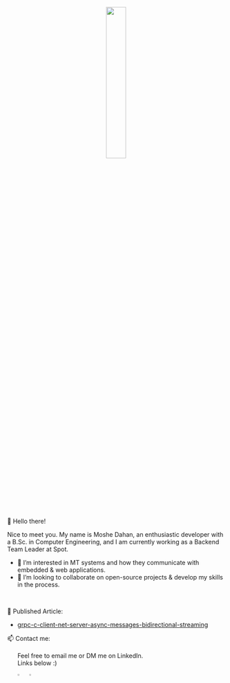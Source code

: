 
<p align="center"> 
<img src=https://raw.githubusercontent.com/gist/ZviMints/21c598c659081f9c0866e29a00bc2468/raw/05205bd01a980bfaaf4b81b8e5264d9fc127f73f/welcome.gif width="30%" ></p>



👋 Hello there! 

Nice to meet you. 
My name is Moshe Dahan, an enthusiastic developer with a B.Sc. in Computer Engineering, and I am currently working as a Backend Team Leader at Spot.
- 👀 I’m interested in MT systems and how they communicate with embedded & web applications. 
- 🙌 I’m looking to collaborate on open-source projects & develop my skills in the process.
<p><br/></p>

📝 Published Article:
-  [grpc-c-client-net-server-async-messages-bidirectional-streaming](https://medium.com/@dahanmoshe1991/grpc-c-client-net-server-async-messages-bidirectional-streaming-b99232f42020)

📫 Contact me:<br/><br/>
&nbsp; &nbsp;&nbsp; &nbsp;Feel free to email me or DM me on LinkedIn.
<br/> &nbsp; &nbsp;&nbsp; &nbsp;Links below :) <br/><br/>
&nbsp; &nbsp;&nbsp; &nbsp;[<img src="https://cdn3.iconfinder.com/data/icons/social-messaging-ui-color-line/245532/116-512.png" align="center" width="3%">](mailto:dahanmoshe1991@gmail.com) 
&nbsp;
[<img src="https://img.icons8.com/?size=100&id=114445&format=png&color=000000" align="center" width="3%">](https://www.linkedin.com/in/moshe-dahan-8a08b6175/)




<!---
dahanmoshe1991/dahanmoshe1991 is a ✨ special ✨ repository because its `README.md` (this file) appears on your GitHub profile.
You can click the Preview link to take a look at your changes.
--->
